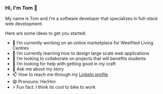 ### Hi, I'm Tom 👋

My name is Tom and I'm a software developer that specializes in full-stack web development. 

Here are some ideas to get you started:

- 🔭 I’m currently working on an online marketplace for Westfiled Living Centres
- 🌱 I’m currently learning how to design large scale web applications
- 👯 I’m looking to collaborate on projects that will benefits students
- 🤔 I’m looking for help with getting good in my craft
- 💬 Ask me about my story
- 📫 How to reach me through my [LinkeIn profile](https://www.linkedin.com/in/tomclaudio/)
- 😄 Pronouns: He/Him
- ⚡ Fun fact: I think its cool to bike to work
